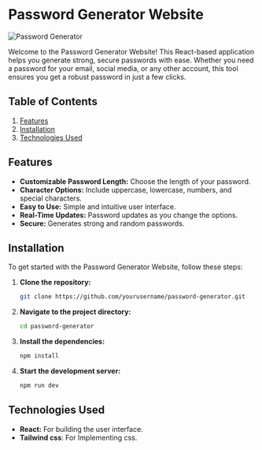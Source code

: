 # Password Generator Website

![Password Generator](https://i.ibb.co/6J6NhXc/Screenshot-2024-07-07-193911.png)


Welcome to the Password Generator Website! This React-based application helps you generate strong, secure passwords with ease. Whether you need a password for your email, social media, or any other account, this tool ensures you get a robust password in just a few clicks.

## Table of Contents
1. [Features](#features)
2. [Installation](#installation)
3. [Technologies Used](#technologies-used)



## Features

- **Customizable Password Length:** Choose the length of your password.
- **Character Options:** Include uppercase, lowercase, numbers, and special characters.
- **Easy to Use:** Simple and intuitive user interface.
- **Real-Time Updates:** Password updates as you change the options.
- **Secure:** Generates strong and random passwords.



## Installation

To get started with the Password Generator Website, follow these steps:

1. **Clone the repository:**
   ```bash
   git clone https://github.com/yourusername/password-generator.git
2. **Navigate to the project directory:**
   ```bash
   cd password-generator
3. **Install the dependencies:**
   ```bash
   npm install
4. **Start the development server:**
   ```bash
   npm run dev

## Technologies Used

- **React:** For building the user interface.
- **Tailwind css**: For Implementing css.


